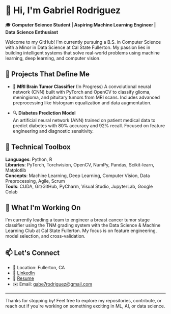 # 👋 Hi, I'm Gabriel Rodriguez

🎓 **Computer Science Student | Aspiring Machine Learning Engineer | Data Science Enthusiast**

Welcome to my GitHub! I'm currently pursuing a B.S. in Computer Science with a Minor in Data Science at Cal State Fullerton. My passion lies in building intelligent systems that solve real-world problems using machine learning, deep learning, and computer vision.

## 🚀 Projects That Define Me

- 🧠 **MRI Brain Tumor Classifier**  (In Progress)
  A convolutional neural network (CNN) built with PyTorch and OpenCV to classify glioma, meningioma, and pituitary tumors from MRI scans. Includes advanced preprocessing like histogram equalization and data augmentation.

- 🔍 **Diabetes Prediction Model**  
  An artificial neural network (ANN) trained on patient medical data to predict diabetes with 80% accuracy and 92% recall. Focused on feature engineering and diagnostic sensitivity.

## 🧰 Technical Toolbox

**Languages**: Python, R  
**Libraries**: PyTorch, Torchvision, OpenCV, NumPy, Pandas, Scikit-learn, Matplotlib  
**Concepts**: Machine Learning, Deep Learning, Computer Vision, Data Preprocessing, Agile, Scrum  
**Tools**: CUDA, Git/GitHub, PyCharm, Visual Studio, JupyterLab, Google Colab

## 🌱 What I'm Working On

I'm currently leading a team to engineer a breast cancer tumor stage classifier using the TNM grading system with the Data Science & Machine Learning Club at Cal State Fullerton. My focus is on feature engineering, model selection, and cross-validation.

## 📫 Let's Connect

- 📍 Location: Fullerton, CA  
- 🔗 [LinkedIn](https://www.linkedin.com/in/gabrielrodriguezml2003)  
- 💼 [Resume](https://github.com/grod23/Gabriel-Rodriguez-Resume.git)
- ✉️ Email: gabe7rodriguez@gmail.com

---

Thanks for stopping by! Feel free to explore my repositories, contribute, or reach out if you're working on something exciting in ML, AI, or data science.

